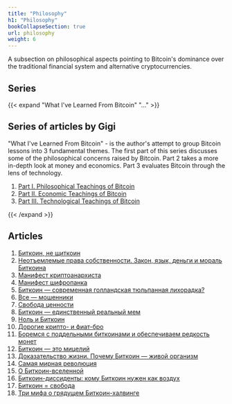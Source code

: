 ```yaml
---
title: "Philosophy"
h1: "Philosophy"
bookCollapseSection: true
url: philosophy
weight: 6
---
```


A subsection on philosophical aspects pointing to Bitcoin's dominance over the traditional financial system and alternative cryptocurrencies.

## Series  

{{< expand "What I've Learned From Bitcoin" "..." >}}

## Series of articles by Gigi

"What I've Learned From Bitcoin" - is the author's attempt to group Bitcoin lessons into 3 fundamental themes. The first part of this series discusses some of the philosophical concerns raised by Bitcoin. Part 2 takes a more in-depth look at money and economics. Part 3 evaluates Bitcoin through the lens of technology. 

1. [Part I. Philosophical Teachings of Bitcoin](/en/what-i-learned-from-bitcoin-1)
2. [Part II. Economic Teachings of Bitcoin](/en/what-i-learned-from-bitcoin-2)
3. [Part III. Technological Teachings of Bitcoin](/en/what-i-learned-from-bitcoin-3)

{{< /expand >}}

## Articles

1. [Биткоин, не щиткоин](/ne-shitcoin)
2. [Неотъемлемые права собственности. Закон, язык, деньги и мораль Биткоина](/neotemlemye-prava-sobstvennosti)
3. [Манифест криптоанархиста](/manifest-kriptoanarhista)
4. [Манифест шифропанка](/manifest-shifropanka)
5. [Биткоин — современная голландская тюльпанная лихорадка?](/tyulpannaya-lihoradka)
6. [Все — мошенники](/vse-moshenniki)
7. [Свобода ценности](/svoboda-cennosti)
8. [Биткоин — единственный реальный мем](/bitcoin-meme)
9. [Ноль и Биткоин](/nol-i-bitcoin)
10. [Дорогие крипто- и фиат-бро](/crypto-bro)
11. [Боремся с поддельными биткоинами и обеспечиваем редкость монет](/boremsya-s-poddelnymi-bitcoin)
12. [Биткоин — это мицелий](/bitсoin-eto-micelij)
13. [Доказательство жизни. Почему Биткоин — живой организм](/pochemu-bitcoin-zhivoj-organizm)
14. [Самая мирная революция](/samaya-mirnaya-revolyuciya)
15. [О Биткоин-вселенной](/o-bitcoin-vselennoj)
16. [Биткоин-диссиденты: кому Биткоин нужен как воздух](/bitcoin-dissidenty)
17. [Биткоин = свобода](/bitcoin-svoboda)
18. [Три мифа о грядущем Биткоин-халвинге](/mify-o-halvinge)
